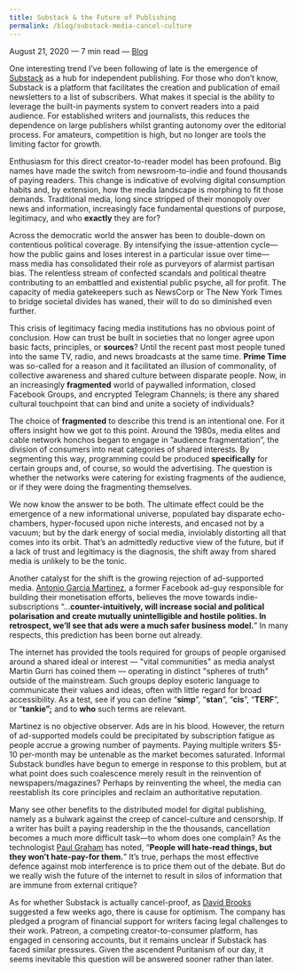 ```yaml
---
title: Substack & the Future of Publishing
permalink: /blog/substack-media-cancel-culture
---
```

August 21, 2020 — 7 min read — <a class="internal-link" href="/blog">Blog</a>


One interesting trend I’ve been following of late is the emergence of [Substack](https://substack.com/) as a hub for independent publishing. For those who don’t know, Substack is a platform that facilitates the creation and publication of email newsletters to a list of subscribers. What makes it special is the ability to leverage the built-in payments system to convert readers into a paid audience. For established writers and journalists, this reduces the dependence on large publishers whilst granting autonomy over the editorial process. For amateurs, competition is high, but no longer are tools the limiting factor for growth.

Enthusiasm for this direct creator-to-reader model has been profound. Big names have made the switch from newsroom-to-indie and found thousands of paying readers. This change is indicative of evolving digital consumption habits and, by extension, how the media landscape is morphing to fit those demands. Traditional media, long since stripped of their monopoly over news and information, increasingly face fundamental questions of purpose, legitimacy, and who __exactly__ they are for?

Across the democratic world the answer has been to double-down on contentious political coverage. By intensifying the issue-attention cycle—how the public gains and loses interest in a particular issue over time—mass media has consolidated their role as purveyors of alarmist partisan bias. The relentless stream of confected scandals and political theatre contributing to an embattled and existential public psyche, all for profit. The capacity of media gatekeepers such as NewsCorp or The New York Times to bridge societal divides has waned, their will to do so diminished even further.

This crisis of legitimacy facing media institutions has no obvious point of conclusion. How can trust be built in societies that no longer agree upon basic facts, principles, or __sources__? Until the recent past most people tuned into the same TV, radio, and news broadcasts at the same time. __Prime Time__ was so-called for a reason and it facilitated an illusion of commonality, of collective awareness and shared culture between disparate people.  Now, in an increasingly __fragmented__ world of paywalled information, closed Facebook Groups, and encrypted Telegram Channels; is there any shared cultural touchpoint that can bind and unite a society of individuals?

The choice of __fragmented__ to describe this trend is an intentional one. For it offers insight how we got to this point. Around the 1980s, media elites and cable network honchos began to engage in ”audience fragmentation”, the division of consumers into neat categories of shared interests. By segmenting this way, programming could be produced __specifically__ for certain groups and, of course, so would the advertising. The question is whether the networks were catering for existing fragments of the audience, or if they were doing the fragmenting themselves.

We now know the answer to be both. The ultimate effect could be the emergence of a new informational universe, populated bay disparate echo-chambers, hyper-focused upon niche interests, and encased not by a vacuum; but by the dark energy of social media, inviolably distorting all that comes into its orbit. That’s an admittedly reductive view of the future, but if a lack of trust and legitimacy is the diagnosis, the shift away from shared media is unlikely to be the tonic.

Another catalyst for the shift is the growing rejection of ad-supported media. [Antonio Garcia Martinez](https://twitter.com/antoniogm/status/1284889341265768449), a former Facebook ad-guy responsible for building their monetisation efforts, believes the move towards indie-subscriptions “…__counter-intuitively, will increase social and political polarisation and create mutually unintelligible and hostile polities. In retrospect, we’ll see that ads were a much safer business model.__” In many respects, this prediction has been borne out already.

The internet has provided the tools required for groups of people organised around a shared ideal or interest — "vital communities" as media analyst Martin Gurri has coined them — operating in distinct "spheres of truth" outside of the mainstream. Such groups deploy esoteric language to communicate their values and ideas, often with little regard for broad accessibility. As a test, see if you can define “__simp__”, “__stan__”, “__cis__”, “__TERF__”, or “__tankie”;__ and to __who__ such terms are relevant.

Martinez is no objective observer. Ads are in his blood. However, the return of ad-supported models could be precipitated by subscription fatigue as people accrue a growing number of payments. Paying multiple writers $5-10 per-month may be untenable as the market becomes saturated. Informal Substack bundles have begun to emerge in response to this problem, but at what point does such coalescence merely result in the reinvention of newspapers/magazines? Perhaps by reinventing the wheel, the media can reestablish its core principles and reclaim an authoritative reputation.

Many see other benefits to the distributed model for digital publishing, namely as a bulwark against the creep of cancel-culture and censorship. If a writer has built a paying readership in the the thousands, cancellation becomes a much more difficult task—to whom does one complain? As the technologist [Paul Graham](https://twitter.com/paulg/status/1284767234116780032?s=20) has noted, “__People will hate-read things, but they won’t hate-pay-for them.__” It’s true, perhaps the most effective defence against mob interference is to price them out of the debate. But do we really wish the future of the internet to result in silos of information that are immune from external critique?

As for whether Substack is actually cancel-proof, as [David Brooks](https://www.nytimes.com/2020/07/23/opinion/substack-newsletters-writers.html) suggested a few weeks ago, there is cause for optimism. The company has pledged a program of financial support for writers facing legal challenges to their work. Patreon, a competing creator-to-consumer platform, has engaged in censoring accounts, but it remains unclear if Substack has faced similar pressures. Given the ascendent Puritanism of our day, it seems inevitable this question will be answered sooner rather than later.
